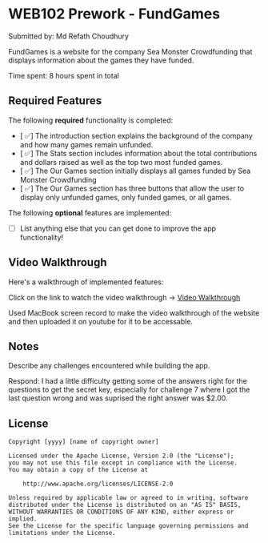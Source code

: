 # WEB102 Prework - FundGames

Submitted by: Md Refath Choudhury

FundGames is a website for the company Sea Monster Crowdfunding that displays information about the games they have funded.

Time spent: 8 hours spent in total

## Required Features

The following **required** functionality is completed:

* [ ✅] The introduction section explains the background of the company and how many games remain unfunded.
* [ ✅] The Stats section includes information about the total contributions and dollars raised as well as the top two most funded games.
* [ ✅] The Our Games section initially displays all games funded by Sea Monster Crowdfunding
* [ ✅] The Our Games section has three buttons that allow the user to display only unfunded games, only funded games, or all games.

The following **optional** features are implemented:

* [ ] List anything else that you can get done to improve the app functionality!

## Video Walkthrough

Here's a walkthrough of implemented features:

Click on the link to watch the video walkthrough -> [Video Walkthrough](https://youtu.be/ofKYU0SibxQ)

Used MacBook screen record to make the video walkthrough of the website and then uploaded it on youtube for it to be accessable.

## Notes

Describe any challenges encountered while building the app.

Respond: I had a little difficulty getting some of the answers right for the questions to get the secret key, especially for challenge 7 where I got the last question wrong and was suprised the right answer was $2.00.

## License

    Copyright [yyyy] [name of copyright owner]

    Licensed under the Apache License, Version 2.0 (the "License");
    you may not use this file except in compliance with the License.
    You may obtain a copy of the License at

        http://www.apache.org/licenses/LICENSE-2.0

    Unless required by applicable law or agreed to in writing, software
    distributed under the License is distributed on an "AS IS" BASIS,
    WITHOUT WARRANTIES OR CONDITIONS OF ANY KIND, either express or implied.
    See the License for the specific language governing permissions and
    limitations under the License.
